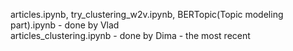 articles.ipynb, try_clustering_w2v.ipynb, BERTopic(Topic modeling part).ipynb - done by Vlad  
articles_clustering.ipynb - done by Dima - the most recent
